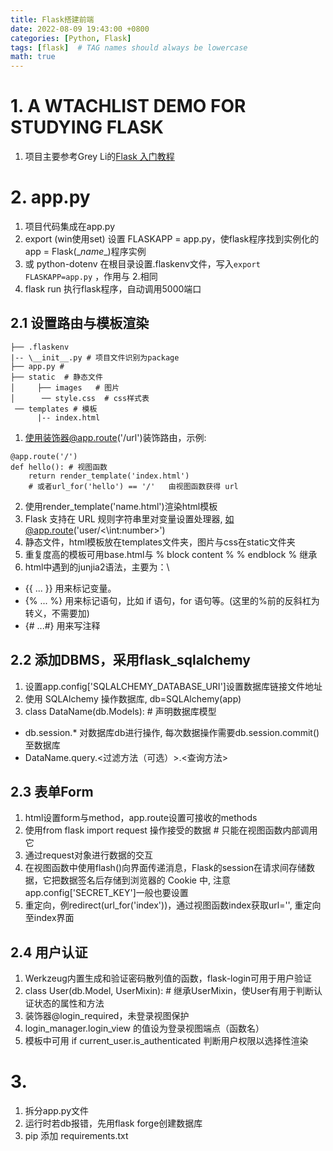 ```yaml
---
title: Flask搭建前端
date: 2022-08-09 19:43:00 +0800
categories: [Python, Flask]
tags: [flask]  # TAG names should always be lowercase
math: true
---
```


# 1. A WTACHLIST DEMO FOR STUDYING FLASK
1. 项目主要参考Grey Li的[Flask 入门教程](https://github.com/helloflask/watchlist)

# 2. app.py
1. 项目代码集成在app.py
2. export (win使用set) 设置 FLASKAPP = app.py，使flask程序找到实例化的app = Flask(\__name__)程序实例
3. 或 python-dotenv 在根目录设置.flaskenv文件，写入``` export FLASKAPP=app.py ``` ，作用与 2.相同
4. flask run  执行flask程序，自动调用5000端口

## 2.1 设置路由与模板渲染
```
├── .flaskenv
|-- \__init__.py # 项目文件识别为package
├── app.py #
├── static  # 静态文件
│     ├── images   # 图片
│      ── style.css  # css样式表
 ── templates # 模板
      |-- index.html
```
1. 使用装饰器@app.route('/url')装饰路由，示例:
```
@app.route('/')
def hello(): # 视图函数
    return render_template('index.html')
    # 或者url_for('hello') == '/'   由视图函数获得 url
```
2. 使用render_template('name.html')渲染html模板
3. Flask 支持在 URL 规则字符串里对变量设置处理器, 如@app.route('user/<\int:number>')
4. 静态文件，html模板放在templates文件夹，图片与css在static文件夹
5. 重复度高的模板可用base.html与 % block content % % endblock % 继承
6. html中遇到的junjia2语法，主要为：\\
* \{\{ ... \}\} 用来标记变量。
* \{\% ... \%\} 用来标记语句，比如 if 语句，for 语句等。(这里的%前的反斜杠为转义，不需要加)
* \{\# ...\#\} 用来写注释

## 2.2 添加DBMS，采用flask_sqlalchemy
1. 设置app.config['SQLALCHEMY_DATABASE_URI']设置数据库链接文件地址
2. 使用 SQLAlchemy 操作数据库, db=SQLAlchemy(app)
3. class DataName(db.Models):   # 声明数据库模型
* db.session.* 对数据库db进行操作, 每次数据操作需要db.session.commit()至数据库
* DataName.query.<过滤方法（可选）>.<查询方法>

## 2.3 表单Form
1. html设置form与method，app.route设置可接收的methods
2. 使用from flask import request 操作接受的数据 # 只能在视图函数内部调用它
3. 通过request对象进行数据的交互
4. 在视图函数中使用flash()向界面传递消息，Flask的session在请求间存储数据，它把数据签名后存储到浏览器的 Cookie 中, 注意app.config['SECRET_KEY']一般也要设置
5. 重定向，例redirect(url_for('index'))，通过视图函数index获取url='\', 重定向至index界面

## 2.4 用户认证
1. Werkzeug内置生成和验证密码散列值的函数，flask-login可用于用户验证
2. class User(db.Model, UserMixin):  # 继承UserMixin，使User有用于判断认证状态的属性和方法
3. 装饰器@login_required，未登录视图保护
4. login_manager.login_view 的值设为登录视图端点（函数名）
5. 模板中可用 if current_user.is_authenticated 判断用户权限以选择性渲染

# 3. 
1. 拆分app.py文件
2. 运行时若db报错，先用flask forge创建数据库
3. pip 添加 requirements.txt
